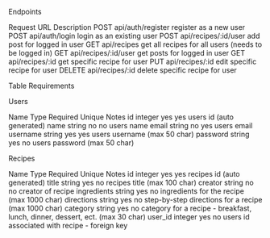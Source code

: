 Endpoints

Request	URL	                    Description
POST	api/auth/register	    register as a new user
POST	api/auth/login	        login as an existing user
POST	api/recipes/:id/user	add post for logged in user
GET	    api/recipes	            get all recipes for all users (needs to be logged in)
GET	    api/recipes/:id/user	get posts for logged in user
GET	    api/recipes/:id	        get specific recipe for user
PUT	    api/recipes/:id	        edit specific recipe for user
DELETE	api/recipes/:id	        delete specific recipe for user

Table Requirements

Users

Name	    Type	    Required	Unique	    Notes
id	        integer	    yes	        yes	        users id (auto generated)
name	    string	    no	        no	        users name
email	    string	    no	        yes	        users email
username	string	    yes	        yes	        users username (max 50 char)
password	string	    yes	        no	        users password (max 50 char)

Recipes

Name	    Type	    Required	Unique	    Notes
id	        integer	    yes	        yes	        recipes id (auto generated)
title	    string	    yes	        no	        recipes title (max 100 char)
creator	    string	    no	        no	        creator of recipe
ingredients	string	    yes	        no	        ingredients for the recipe (max 1000 char)
directions	string	    yes	        no	        step-by-step directions for a recipe (max 1000 char)
category	string	    yes	        no	        category for a recipe - breakfast, lunch, dinner, dessert, ect. (max 30 char)
user_id	    integer	    yes	        no	        users id associated with recipe - foreign key